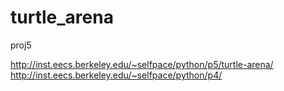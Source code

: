 # turtle_arena
proj5

http://inst.eecs.berkeley.edu/~selfpace/python/p5/turtle-arena/
http://inst.eecs.berkeley.edu/~selfpace/python/p4/
